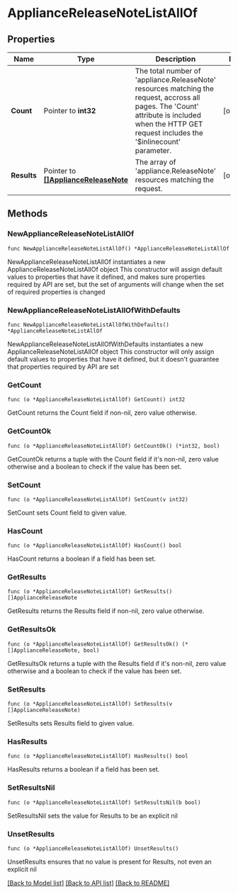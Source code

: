 # ApplianceReleaseNoteListAllOf

## Properties

Name | Type | Description | Notes
------------ | ------------- | ------------- | -------------
**Count** | Pointer to **int32** | The total number of &#39;appliance.ReleaseNote&#39; resources matching the request, accross all pages. The &#39;Count&#39; attribute is included when the HTTP GET request includes the &#39;$inlinecount&#39; parameter. | [optional] 
**Results** | Pointer to [**[]ApplianceReleaseNote**](ApplianceReleaseNote.md) | The array of &#39;appliance.ReleaseNote&#39; resources matching the request. | [optional] 

## Methods

### NewApplianceReleaseNoteListAllOf

`func NewApplianceReleaseNoteListAllOf() *ApplianceReleaseNoteListAllOf`

NewApplianceReleaseNoteListAllOf instantiates a new ApplianceReleaseNoteListAllOf object
This constructor will assign default values to properties that have it defined,
and makes sure properties required by API are set, but the set of arguments
will change when the set of required properties is changed

### NewApplianceReleaseNoteListAllOfWithDefaults

`func NewApplianceReleaseNoteListAllOfWithDefaults() *ApplianceReleaseNoteListAllOf`

NewApplianceReleaseNoteListAllOfWithDefaults instantiates a new ApplianceReleaseNoteListAllOf object
This constructor will only assign default values to properties that have it defined,
but it doesn't guarantee that properties required by API are set

### GetCount

`func (o *ApplianceReleaseNoteListAllOf) GetCount() int32`

GetCount returns the Count field if non-nil, zero value otherwise.

### GetCountOk

`func (o *ApplianceReleaseNoteListAllOf) GetCountOk() (*int32, bool)`

GetCountOk returns a tuple with the Count field if it's non-nil, zero value otherwise
and a boolean to check if the value has been set.

### SetCount

`func (o *ApplianceReleaseNoteListAllOf) SetCount(v int32)`

SetCount sets Count field to given value.

### HasCount

`func (o *ApplianceReleaseNoteListAllOf) HasCount() bool`

HasCount returns a boolean if a field has been set.

### GetResults

`func (o *ApplianceReleaseNoteListAllOf) GetResults() []ApplianceReleaseNote`

GetResults returns the Results field if non-nil, zero value otherwise.

### GetResultsOk

`func (o *ApplianceReleaseNoteListAllOf) GetResultsOk() (*[]ApplianceReleaseNote, bool)`

GetResultsOk returns a tuple with the Results field if it's non-nil, zero value otherwise
and a boolean to check if the value has been set.

### SetResults

`func (o *ApplianceReleaseNoteListAllOf) SetResults(v []ApplianceReleaseNote)`

SetResults sets Results field to given value.

### HasResults

`func (o *ApplianceReleaseNoteListAllOf) HasResults() bool`

HasResults returns a boolean if a field has been set.

### SetResultsNil

`func (o *ApplianceReleaseNoteListAllOf) SetResultsNil(b bool)`

 SetResultsNil sets the value for Results to be an explicit nil

### UnsetResults
`func (o *ApplianceReleaseNoteListAllOf) UnsetResults()`

UnsetResults ensures that no value is present for Results, not even an explicit nil

[[Back to Model list]](../README.md#documentation-for-models) [[Back to API list]](../README.md#documentation-for-api-endpoints) [[Back to README]](../README.md)


